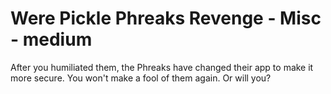 # Were Pickle Phreaks Revenge - Misc - medium

After you humiliated them, the Phreaks have changed their app to make it more secure. You won't make a fool of them again. Or will you?


